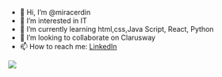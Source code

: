 - 👋 Hi, I’m @miracerdin
- 👀 I’m interested in IT
- 🌱 I’m currently learning html,css,Java Script, React, Python
- 💞️ I’m looking to collaborate on Clarusway
- 📫 How to reach me: [LinkedIn](www.linkedin.com/in/miracerdin)

<img src="https://github-readme-stats.vercel.app/api?username=miracerdin&theme=flag-india&show_icons=true" >
<!---
miracerdin/miracerdin is a ✨ special ✨ repository because its `README.md` (this file) appears on your GitHub profile.
You can click the Preview link to take a look at your changes.
--->
